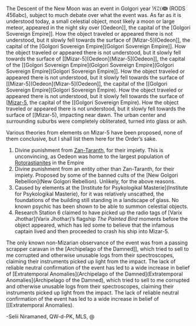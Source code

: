 The Descent of the New Moon was an event in Golgori year ⅟↋↊↋ↈ (RODS 456abc), subject to much debate over what the event was. As far as it is understood today, a small celestial object, most likely a moon or large meteor, appeared in the night sky over [Oedeon]], the capital of the [Golgori Sovereign Empire]]. How the object traveled or appeared there is not understood, but it slowly fell towards the surface of [Mizar-5](Oedeon]], the capital of the [Golgori Sovereign Empire](Golgori Sovereign Empire]]. How the object traveled or appeared there is not understood, but it slowly fell towards the surface of [[Mizar-5](Oedeon](Mizar-5](Oedeon]], the capital of the [[Golgori Sovereign Empire](Golgori Sovereign Empire](Golgori Sovereign Empire](Golgori Sovereign Empire]]. How the object traveled or appeared there is not understood, but it slowly fell towards the surface of [[Mizar-5](Oedeon](Mizar-5](Oedeon]], the capital of the [[Golgori Sovereign Empire](Golgori Sovereign Empire). How the object traveled or appeared there is not understood, but it slowly fell towards the surface of [[Mizar-5](Oedeon), the capital of the [[Golgori Sovereign Empire). How the object traveled or appeared there is not understood, but it slowly fell towards the surface of [[Mizar-5), impacting near dawn. The urban center and surrounding suburbs were completely obliterated, turned into glass or ash.

Various theories from elements on Mizar-5 have been proposed, none of them conclusive, but I shall list them here for the Order’s sake.

1. Divine punishment from [Zan-Taranth](Zan-Taranth), for their impiety. This is unconvincing, as Oedeon was home to the largest population of [Rotorastianites](https://lexicon.za3k.com/index.php/Rotorastrianism) in the Empire
2. Divine punishment from an entity other than Zan-Taranth, for their impiety. Proposed by some of the banned cults of the [New Golgori Rebellion](New Golgori Rebellion). Unlikely, for the above reasons.
3. Caused by elements at the [Institute for Psykologikal Masterie](Institute for Psykologikal Masterie), for it was relatively unscathed, the foundations of the building still standing in a landscape of glass. No known psychic has been shown to be able to summon celestial objects.
4. Research Station 6 claimed to have picked up the radio tags of [Varix Jhothar](Varix Jhothar)’s flagship *The Painted Bird* moments before the object appeared, which has led some to believe that the infamous captain lived and then proceeded to crash his ship into Mizar-5.

The only known non-Mizarian observance of the event was from a passing scrapper caravan in the [Archipelago of the Damned]], which tried to sell to me corrupted and otherwise unusable logs from their spectroscopes, claiming their instruments picked up light from the impact. The lack of reliable neutral confirmation of the event has led to a wide increase in belief of [Extratemporal Anomalies](Archipelago of the Damned](Extratemporal Anomalies](Archipelago of the Damned), which tried to sell to me corrupted and otherwise unusable logs from their spectroscopes, claiming their instruments picked up light from the impact. The lack of reliable neutral confirmation of the event has led to a wide increase in belief of [[Extratemporal Anomalies).

-Selii Niramaned, QW-d-PK, MLS, @
